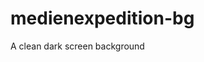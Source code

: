 # medienexpedition-bg
A clean dark screen background

<img url="https://github.com/medienexpedition/medienexpedition-bg/blob/master/medienexpedition-bg.png">
